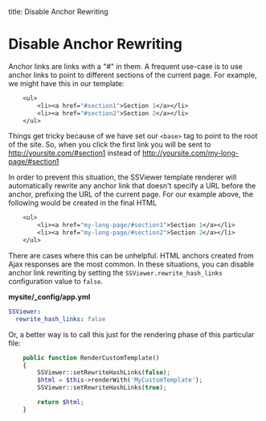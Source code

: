 title: Disable Anchor Rewriting

# Disable Anchor Rewriting

Anchor links are links with a "#" in them. A frequent use-case is to use anchor links to point to different sections of 
the current page.  For example, we might have this in our template:

```ss
	<ul>
		<li><a href="#section1">Section 1</a></li>
		<li><a href="#section2">Section 2</a></li>
	</ul>
```

Things get tricky because of we have set our `<base>` tag to point to the root of the site.  So, when you click the 
first link you will be sent to http://yoursite.com/#section1 instead of http://yoursite.com/my-long-page/#section1

In order to prevent this situation, the SSViewer template renderer will automatically rewrite any anchor link that
doesn't specify a URL before the anchor, prefixing the URL of the current page.  For our example above, the following
would be created in the final HTML

```ss
	<ul>
		<li><a href="my-long-page/#section1">Section 1</a></li>
		<li><a href="my-long-page/#section2">Section 2</a></li>
	</ul>
```

There are cases where this can be unhelpful. HTML anchors created from Ajax responses are the most common. In these
situations, you can disable anchor link rewriting by setting the `SSViewer.rewrite_hash_links` configuration value to 
`false`.

**mysite/_config/app.yml**

```yml
SSViewer:
  rewrite_hash_links: false
```

Or, a better way is to call this just for the rendering phase of this particular file:

```php
	public function RenderCustomTemplate() 
	{
		SSViewer::setRewriteHashLinks(false);
		$html = $this->renderWith('MyCustomTemplate');
		SSViewer::setRewriteHashLinks(true);

		return $html;
	}
```	
